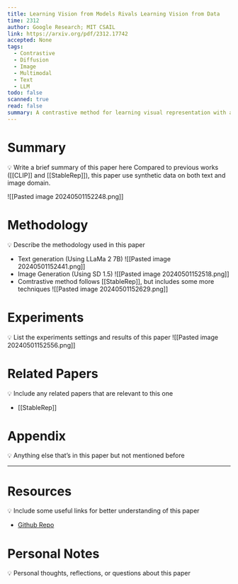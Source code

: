 ```yaml
---
title: Learning Vision from Models Rivals Learning Vision from Data
time: 2312
author: Google Research; MIT CSAIL
link: https://arxiv.org/pdf/2312.17742
accepted: None
tags:
  - Contrastive
  - Diffusion
  - Image
  - Multimodal
  - Text
  - LLM
todo: false
scanned: true
read: false
summary: A contrastive method for learning visual representation with all synthetic data
---
```

# Summary
💡 Write a brief summary of this paper here
Compared to previous works ([[CLIP]] and [[StableRep]]), this paper use synthetic data on both text and image domain.

![[Pasted image 20240501152248.png]]
# Methodology
💡 Describe the methodology used in this paper
- Text generation (Using LLaMa 2 7B)
  ![[Pasted image 20240501152441.png]]
- Image Generation (Using SD 1.5)
  ![[Pasted image 20240501152518.png]]
- Comtrastive method follows [[StableRep]], but includes some more techniques
  ![[Pasted image 20240501152629.png]]
# Experiments
💡 List the experiments settings and results of this paper
![[Pasted image 20240501152556.png]]
# Related Papers
💡 Include any related papers that are relevant to this one
- [[StableRep]]
# Appendix
💡 Anything else that’s in this paper but not mentioned before

---
# Resources
💡 Include some useful links for better understanding of this paper
- [Github Repo](https://github.com/google-research/syn-rep-learn/tree/main)
# Personal Notes
💡 Personal thoughts, reflections, or questions about this paper